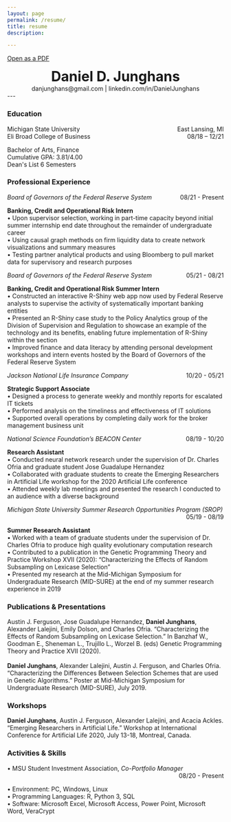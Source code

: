 ```yaml
---
layout: page
permalink: /resume/
title: resume
description: 

---
```

[Open as a PDF](/assets/pdf/Resume.pdf)
<h1 style="text-align: center;margin:0;"><font size="+3"> Daniel D. Junghans </font></h1>
<p style="text-align: center;margin:0;">danjunghans@gmail.com | linkedin.com/in/DanielJunghans</p>
---

### Education
<div style="overflow: hidden;">
<p style="float: left; margin:0;">Michigan State University</p>    
<p style="float: right; margin:0;">East Lansing, MI </p>
</div>

<div style="overflow: hidden;" >
<p style="float: left; margin:0;">Eli Broad College of Business</p>
<p style="float: right; margin:0;">08/18 – 12/21 </p>
</div>

Bachelor of Arts, Finance <br />
Cumulative GPA: 3.81/4.00 <br />
Dean's List 6 Semesters                                   


### Professional Experience

<div style="overflow: hidden;">
<p style="float: left; margin:0;"><i>Board of Governors of the Federal Reserve System</i></p> 
<p style="float: right; margin:0;">08/21 - Present</p> 
</div>

**Banking, Credit and Operational Risk Intern** <br /> 
• Upon supervisor selection, working in part-time capacity beyond initial summer internship end date throughout the remainder of undergraduate career <br />
• Using causal graph methods on firm liquidity data to create network visualizations and summary measures <br />
• Testing partner analytical products and using Bloomberg to pull market data for supervisory and research purposes <br />

<div style="overflow: hidden;">
<p style="float: left; margin:0;"><i>Board of Governors of the Federal Reserve System</i></p> 
<p style="float: right; margin:0;">05/21 - 08/21</p> 
</div>

**Banking, Credit and Operational Risk Summer Intern** <br />
• Constructed an interactive R-Shiny web app now used by Federal Reserve analysts to supervise the activity of systematically important banking entities <br />
• Presented an R-Shiny case study to the Policy Analytics group of the Division of Supervision and Regulation to showcase an example of the technology and its benefits, enabling future implementation of R-Shiny within the section <br />
• Improved finance and data literacy by attending personal development workshops and intern events hosted by the Board of Governors of the Federal Reserve System <br />

<div style="overflow: hidden;">
<p style="float: left; margin:0;"><i>Jackson National Life Insurance Company</i></p> 
<p style="float: right; margin:0;">10/20 - 05/21</p> 
</div>

**Strategic Support Associate**     <br /> 
• Designed a process to generate weekly and monthly reports for escalated IT tickets <br />
• Performed analysis on the timeliness and effectiveness of IT solutions <br />
• Supported overall operations by completing daily work for the broker management business unit <br />


<div style="overflow: hidden;">
<p style="float: left; margin:0;"><i>National Science Foundation’s BEACON Center</i></p> 
<p style="float: right; margin:0;">08/19 - 10/20</p> 
</div>

**Research Assistant**     <br /> 
•	Conducted neural network research under the supervision of Dr. Charles Ofria and graduate student Jose Guadalupe Hernandez<br />
•	Collaborated with graduate students to create the Emerging Researchers in Artificial Life workshop for the 2020 Artificial Life conference<br />
•	Attended weekly lab meetings and presented the research I conducted to an audience with a diverse background



<div style="overflow: hidden;">
<p style="float: left; margin:0;"><i>Michigan State University Summer Research Opportunities Program (SROP)</i></p>
<p style="float: right; margin:0;">05/19 - 08/19</p>     
</div>

**Summer Research Assistant** <br />
•	Worked with a team of graduate students under the supervision of Dr. Charles Ofria to produce high quality evolutionary computation research<br />
•	Contributed to a publication in the Genetic Programming Theory and Practice Workshop XVII (2020): “Characterizing the Effects of Random Subsampling on Lexicase Selection”<br />
•	Presented my research at the Mid-Michigan Symposium for Undergraduate Research (MID-SURE) at the end of my summer research experience in 2019 


### Publications & Presentations 
Austin J. Ferguson, Jose Guadalupe Hernandez, **Daniel Junghans**, Alexander Lalejini, Emily Dolson, and Charles Ofria. “Characterizing the Effects of Random Subsampling on Lexicase Selection.” In Banzhaf W., Goodman E., Sheneman L., Trujillo L., Worzel B. (eds) Genetic Programming Theory and Practice XVII (2020).
<br /> 
<br />
**Daniel Junghans**, Alexander Lalejini, Austin J. Ferguson, and Charles Ofria. “Characterizing the Differences Between Selection Schemes that are used in Genetic Algorithms.” Poster at Mid-Michigan Symposium for Undergraduate Research (MID-SURE), July 2019.

### Workshops
**Daniel Junghans**, Austin J. Ferguson, Alexander Lalejini, and Acacia Ackles. “Emerging Researchers in Artificial Life.” Workshop at International Conference for Artificial Life 2020, July 13-18, Montreal, Canada.



### Activities & Skills <br />
<div style="overflow: hidden;">
<p style="float: left; margin:0;">•	MSU Student Investment Association, <i>Co-Portfolio Manager</i> </p> 
<p style="float: right; margin:0;">08/20 - Present</p>
</div>

•	Environment: PC, Windows, Linux <br />
•	Programming Languages: R, Python 3, SQL <br />
•	Software: Microsoft Excel, Microsoft Access, Power Point, Microsoft Word, VeraCrypt